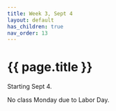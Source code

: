 ```yaml
---
title: Week 3, Sept 4
layout: default
has_children: true
nav_order: 13
---
```


# {{ page.title }}

Starting Sept 4.

No class Monday due to Labor Day.
